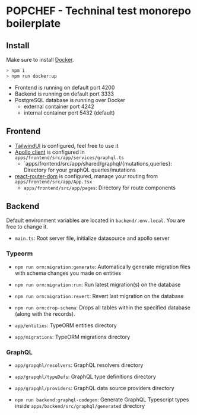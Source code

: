# POPCHEF - Techninal test monorepo boilerplate

## Install

Make sure to install [Docker](https://docs.docker.com/get-docker/).

```sh
> npm i
> npm run docker:up
```

- Frontend is running on default port 4200
- Backend is running on default port 3333
- PostgreSQL database is running over Docker
  - external container port 4242
  - internal container port 5432 (default)

## Frontend

- [TailwindUI](https://tailwindui.com/components) is configured, feel free to use it
- [Apollo client](https://www.apollographql.com/docs/react/) is configured in `apps/frontend/src/app/services/graphql.ts`
  - `apps/frontend/src/app/shared/graphql/{mutations,queries}: Directory for your graphQL queries/mutations
- [react-router-dom](https://reactrouter.com/docs/en/v6/getting-started/overview) is configured, manage your routing from `apps/frontend/src/app/App.tsx`
  - `apps/frontend/src/app/pages`: Directory for route components

## Backend

Default environment variables are located in `backend/.env.local`.
You are free to change it.

- `main.ts`: Root server file, initialize datasource and apollo server

### Typeorm

- `npm run orm:migration:generate`: Automatically generate migration files with schema changes you made on entities
- `npm run orm:migration:run`: Run latest migration(s) on the database
- `npm run orm:migration:revert`: Revert last migration on the database
- `npm run orm:drop-schema`: Drops all tables within the specified database (along with the records).

- `app/entities`: TypeORM entities directory
- `app/migrations`: TypeORM migrations directory

### GraphQL

- `app/grapqhl/resolvers`: GraphQL resolvers directory
- `app/grapqhl/typeDefs`: GraphQL type definitions directory
- `app/grapqhl/providers`: GraphQL data source providers directory

- `npm run backend:graphql-codegen`: Generate GraphQL Typescript types inside `apps/backend/src/graphql/generated` directory
